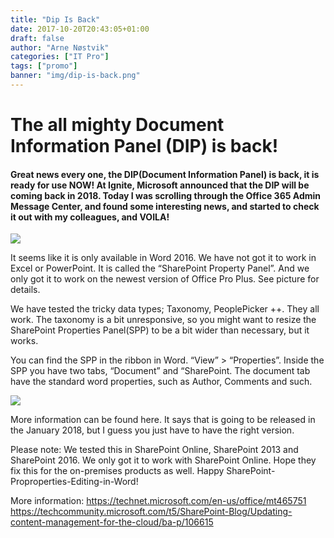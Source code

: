 ```yaml
---
title: "Dip Is Back"
date: 2017-10-20T20:43:05+01:00
draft: false
author: "Arne Nøstvik"
categories: ["IT Pro"]
tags: ["promo"]
banner: "img/dip-is-back.png"
---
```


# The all mighty Document Information Panel (DIP) is back!

#### Great news every one, the DIP(Document Information Panel) is back, it is ready for use NOW! At Ignite, Microsoft announced that the DIP will be coming back in 2018. Today I was scrolling through the Office 365 Admin Message Center, and found some interesting news, and started to check it out with my colleagues, and VOILA!

<img class="img-fluid mt-4 mb-4" src="/img/dip-is-back.png" /> 

It seems like it is only available in Word 2016. We have not got it to work in Excel or PowerPoint. It is called the “SharePoint Property Panel”. And we only got it to work on the newest version of Office Pro Plus. See picture for details.

We have tested the tricky data types; Taxonomy, PeoplePicker ++. They all work. The taxonomy is a bit unresponsive, so you might want to resize the SharePoint Properties Panel(SPP) to be a bit wider than necessary, but it works.

You can find the SPP in the ribbon in Word. “View” > “Properties”. Inside the SPP you have two tabs, “Document” and “SharePoint. The document tab have the standard word properties, such as Author, Comments and such.

<img class="img-fluid mt-4 mb-4" src="/img/dip-produkt-information.png" /> 

More information can be found here. It says that is going to be released in the January 2018, but I guess you just have to have the right version.

Please note: We tested this in SharePoint Online, SharePoint 2013 and SharePoint 2016. We only got it to work with SharePoint Online. Hope they fix this for the on-premises products as well.
Happy SharePoint-Proproperties-Editing-in-Word!

More information:
https://technet.microsoft.com/en-us/office/mt465751 
https://techcommunity.microsoft.com/t5/SharePoint-Blog/Updating-content-management-for-the-cloud/ba-p/106615